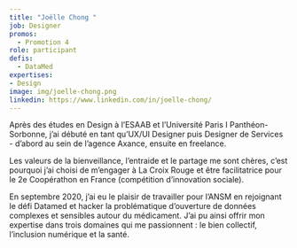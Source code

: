 ```yaml
---
title: "Joëlle Chong "
job: Designer
promos:
  - Promotion 4
role: participant
defis:
  - DataMed
expertises:
- Design
image: img/joelle-chong.png
linkedin: https://www.linkedin.com/in/joelle-chong/
---
```

Après des études en Design à l’ESAAB et l’Université Paris I Panthéon-Sorbonne, j’ai débuté en tant qu’UX/UI Designer puis Designer de Services - d’abord au sein de l’agence Axance, ensuite en freelance.

Les valeurs de la bienveillance, l’entraide et le partage me sont chères, c’est pourquoi j’ai choisi de m’engager à La Croix Rouge et être facilitatrice pour le 2e Coopérathon en France (compétition d’innovation sociale).

En septembre 2020, j’ai eu le plaisir de travailler pour l’ANSM en rejoignant le défi Datamed et hacker la problématique d’ouverture de données complexes et sensibles autour du médicament. J’ai pu ainsi offrir mon expertise dans trois domaines qui me passionnent : le bien collectif, l’inclusion numérique et la santé.
